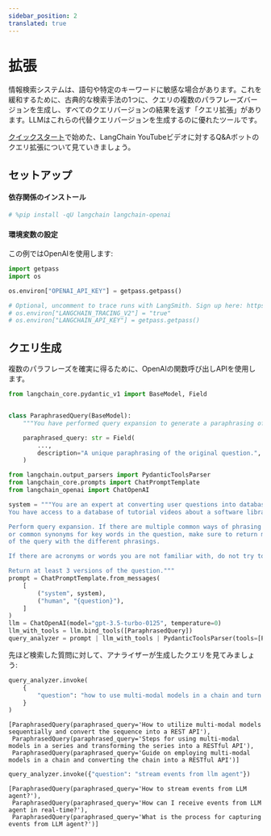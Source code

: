 ```yaml
---
sidebar_position: 2
translated: true
---
```


# 拡張

情報検索システムは、語句や特定のキーワードに敏感な場合があります。これを緩和するために、古典的な検索手法の1つに、クエリの複数のパラフレーズバージョンを生成し、すべてのクエリバージョンの結果を返す「クエリ拡張」があります。LLMはこれらの代替クエリバージョンを生成するのに優れたツールです。

[クイックスタート](/docs/use_cases/query_analysis/quickstart)で始めた、LangChain YouTubeビデオに対するQ&Aボットのクエリ拡張について見ていきましょう。

## セットアップ

#### 依存関係のインストール

```python
# %pip install -qU langchain langchain-openai
```

#### 環境変数の設定

この例ではOpenAIを使用します:

```python
import getpass
import os

os.environ["OPENAI_API_KEY"] = getpass.getpass()

# Optional, uncomment to trace runs with LangSmith. Sign up here: https://smith.langchain.com.
# os.environ["LANGCHAIN_TRACING_V2"] = "true"
# os.environ["LANGCHAIN_API_KEY"] = getpass.getpass()
```

## クエリ生成

複数のパラフレーズを確実に得るために、OpenAIの関数呼び出しAPIを使用します。

```python
from langchain_core.pydantic_v1 import BaseModel, Field


class ParaphrasedQuery(BaseModel):
    """You have performed query expansion to generate a paraphrasing of a question."""

    paraphrased_query: str = Field(
        ...,
        description="A unique paraphrasing of the original question.",
    )
```

```python
from langchain.output_parsers import PydanticToolsParser
from langchain_core.prompts import ChatPromptTemplate
from langchain_openai import ChatOpenAI

system = """You are an expert at converting user questions into database queries. \
You have access to a database of tutorial videos about a software library for building LLM-powered applications. \

Perform query expansion. If there are multiple common ways of phrasing a user question \
or common synonyms for key words in the question, make sure to return multiple versions \
of the query with the different phrasings.

If there are acronyms or words you are not familiar with, do not try to rephrase them.

Return at least 3 versions of the question."""
prompt = ChatPromptTemplate.from_messages(
    [
        ("system", system),
        ("human", "{question}"),
    ]
)
llm = ChatOpenAI(model="gpt-3.5-turbo-0125", temperature=0)
llm_with_tools = llm.bind_tools([ParaphrasedQuery])
query_analyzer = prompt | llm_with_tools | PydanticToolsParser(tools=[ParaphrasedQuery])
```

先ほど検索した質問に対して、アナライザーが生成したクエリを見てみましょう:

```python
query_analyzer.invoke(
    {
        "question": "how to use multi-modal models in a chain and turn chain into a rest api"
    }
)
```

```output
[ParaphrasedQuery(paraphrased_query='How to utilize multi-modal models sequentially and convert the sequence into a REST API'),
 ParaphrasedQuery(paraphrased_query='Steps for using multi-modal models in a series and transforming the series into a RESTful API'),
 ParaphrasedQuery(paraphrased_query='Guide on employing multi-modal models in a chain and converting the chain into a RESTful API')]
```

```python
query_analyzer.invoke({"question": "stream events from llm agent"})
```

```output
[ParaphrasedQuery(paraphrased_query='How to stream events from LLM agent?'),
 ParaphrasedQuery(paraphrased_query='How can I receive events from LLM agent in real-time?'),
 ParaphrasedQuery(paraphrased_query='What is the process for capturing events from LLM agent?')]
```
